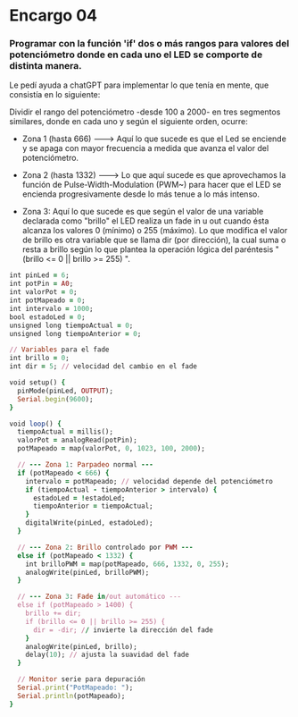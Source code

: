 # Encargo 04

### Programar con la función 'if' dos o más rangos para valores del potenciómetro donde en cada uno el LED se comporte de distinta manera.


Le pedí ayuda a chatGPT para implementar lo que tenía en mente, que consistía en lo siguiente:

Dividir el rango del potenciómetro -desde 100 a 2000- en tres segmentos similares, donde en cada uno y según el siguiente orden, ocurre:

- Zona 1 (hasta 666) ---> Aquí lo que sucede es que el Led se enciende y se apaga con mayor frecuencia a medida que avanza el valor del potenciómetro.

- Zona 2 (hasta 1332) ---> Lo que aquí sucede es que aprovechamos la función de Pulse-Width-Modulation (PWM~) para hacer que el LED se encienda
  progresivamente desde lo más tenue a lo más intenso.
  
- Zona 3: Aquí lo que sucede es que según el valor de una variable declarada como "brillo" el LED realiza un fade in u out cuando ésta alcanza los valores 0 (mínimo) o 255 (máximo). Lo que modifica el valor de brillo es otra variable que se llama dir (por dirección), la cual suma o resta a brillo según lo que plantea la operación lógica del paréntesis  " (brillo <= 0 || brillo >= 255) ". 

  



```ruby
int pinLed = 6;
int potPin = A0;
int valorPot = 0;
int potMapeado = 0;
int intervalo = 1000;
bool estadoLed = 0;
unsigned long tiempoActual = 0;
unsigned long tiempoAnterior = 0;

// Variables para el fade
int brillo = 0;
int dir = 5; // velocidad del cambio en el fade

void setup() {
  pinMode(pinLed, OUTPUT);
  Serial.begin(9600);
}

void loop() {
  tiempoActual = millis();
  valorPot = analogRead(potPin);
  potMapeado = map(valorPot, 0, 1023, 100, 2000);

  // --- Zona 1: Parpadeo normal ---
  if (potMapeado < 666) {
    intervalo = potMapeado; // velocidad depende del potenciómetro
    if (tiempoActual - tiempoAnterior > intervalo) {
      estadoLed = !estadoLed;
      tiempoAnterior = tiempoActual;
    }
    digitalWrite(pinLed, estadoLed);
  }

  // --- Zona 2: Brillo controlado por PWM ---
  else if (potMapeado < 1332) {
    int brilloPWM = map(potMapeado, 666, 1332, 0, 255);
    analogWrite(pinLed, brilloPWM);
  }

  // --- Zona 3: Fade in/out automático ---
  else if (potMapeado > 1400) {
    brillo += dir;
    if (brillo <= 0 || brillo >= 255) {
      dir = -dir; // invierte la dirección del fade
    }
    analogWrite(pinLed, brillo);
    delay(10); // ajusta la suavidad del fade
  }

  // Monitor serie para depuración
  Serial.print("PotMapeado: ");
  Serial.println(potMapeado);
}
```
